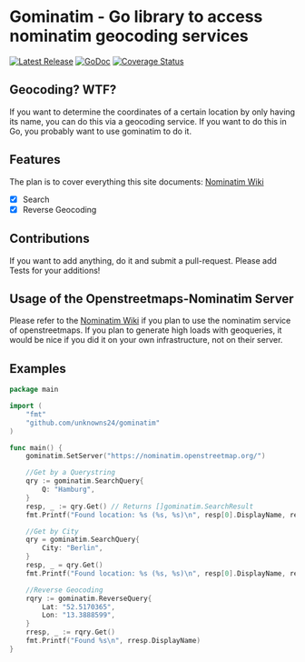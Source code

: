 # Gominatim - Go library to access nominatim geocoding services

[![Latest Release](https://img.shields.io/github/release/unknowns24/gominatim.svg)](https://github.com/unknowns24/gominatim/releases)
[![GoDoc](https://godoc.org/github.com/golang/gddo?status.svg)](https://godoc.org/github.com/unknowns24/gominatim)
[![Coverage Status](https://coveralls.io/repos/github/muesli/gominatim/badge.svg?branch=master)](https://coveralls.io/github/unknowns24/gominatim?branch=master)

## Geocoding? WTF?

If you want to determine the coordinates of a certain location by only having its
name, you can do this via a geocoding service. If you want to do this in Go, you
probably want to use gominatim to do it.

## Features

The plan is to cover everything this site documents:
[Nominatim Wiki](http://wiki.openstreetmap.org/wiki/Nominatim)

-   [x] Search
-   [x] Reverse Geocoding

## Contributions

If you want to add anything, do it and submit a pull-request.
Please add Tests for your additions!

## Usage of the Openstreetmaps-Nominatim Server

Please refer to the [Nominatim Wiki](http://wiki.openstreetmap.org/wiki/Nominatim)
if you plan to use the nominatim service of openstreetmaps. If you plan to generate
high loads with geoqueries, it would be nice if you did it on your own infrastructure, not on
their server.

## Examples

```go
package main

import (
	"fmt"
	"github.com/unknowns24/gominatim"
)

func main() {
	gominatim.SetServer("https://nominatim.openstreetmap.org/")

	//Get by a Querystring
	qry := gominatim.SearchQuery{
		Q: "Hamburg",
	}
	resp, _ := qry.Get() // Returns []gominatim.SearchResult
	fmt.Printf("Found location: %s (%s, %s)\n", resp[0].DisplayName, resp[0].Lat, resp[0].Lon)

	//Get by City
	qry = gominatim.SearchQuery{
		City: "Berlin",
	}
	resp, _ = qry.Get()
	fmt.Printf("Found location: %s (%s, %s)\n", resp[0].DisplayName, resp[0].Lat, resp[0].Lon)

	//Reverse Geocoding
	rqry := gominatim.ReverseQuery{
		Lat: "52.5170365",
		Lon: "13.3888599",
	}
	rresp, _ := rqry.Get()
	fmt.Printf("Found %s\n", rresp.DisplayName)
}
```
